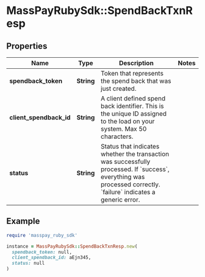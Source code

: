 # MassPayRubySdk::SpendBackTxnResp

## Properties

| Name | Type | Description | Notes |
| ---- | ---- | ----------- | ----- |
| **spendback_token** | **String** | Token that represents the spend back that was just created. |  |
| **client_spendback_id** | **String** | A client defined spend back identifier. This is the unique ID assigned to the load on your system. Max 50 characters. |  |
| **status** | **String** | Status that indicates whether the transaction was successfully processed. If &#x60;success&#x60;, everything was processed correctly. &#x60;failure&#x60; indicates a generic error. |  |

## Example

```ruby
require 'masspay_ruby_sdk'

instance = MassPayRubySdk::SpendBackTxnResp.new(
  spendback_token: null,
  client_spendback_id: aEjn345,
  status: null
)
```

